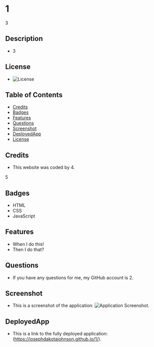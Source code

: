 # 1
3

## Description

 - 3

## License

 - ![License](https://img.shields.io/badge/License-MIT-blue.svg)

## Table of Contents

  - [Credits](#credits)
  - [Badges](#badges)
  - [Features](#features)
  - [Questions](#questions)
  - [Screenshot](#screenshot)
  - [DeployedApp](#deployedApp)
  - [License](#license)

## Credits

 - This website was coded by 4.

5

## Badges

 - HTML
 - CSS
 - JavaScript


## Features

 - When I do this!
 - Then I do that?


## Questions

 - If you have any questions for me, my GitHub account is 2.

## Screenshot

 - This is a screenshot of the application: ![Application Screenshot](assets/images/6).

## DeployedApp

 - This is a link to the fully deployed application: (https://josephdakotajohnson.github.io/1/).
